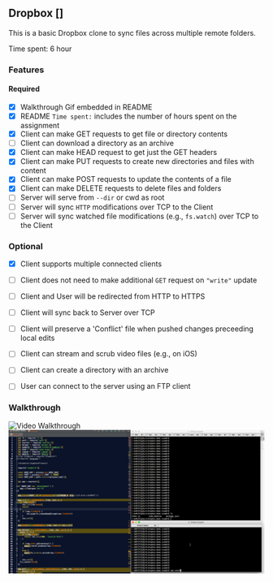 ## Dropbox []

This is a basic Dropbox clone to sync files across multiple remote folders.

Time spent: 6 hour

### Features

#### Required

- [x] Walkthrough Gif embedded in README
- [x] README `Time spent:` includes the number of hours spent on the assignment
- [x] Client can make GET requests to get file or directory contents
- [ ] Client can download a directory as an archive
- [x] Client can make HEAD request to get just the GET headers 
- [x] Client can make PUT requests to create new directories and files with content
- [x] Client can make POST requests to update the contents of a file
- [x] Client can make DELETE requests to delete files and folders
- [ ] Server will serve from `--dir` or cwd as root
- [ ] Server will sync `HTTP` modifications over TCP to the Client
- [ ] Server will sync watched file modifications (e.g., `fs.watch`) over TCP to the Client

### Optional

- [x] Client supports multiple connected clients
- [ ] Client does not need to make additional `GET` request on `"write"` update
- [ ] Client and User will be redirected from HTTP to HTTPS
- [ ] Client will sync back to Server over TCP
- [ ] Client will preserve a 'Conflict' file when pushed changes preceeding local edits
- [ ] Client can stream and scrub video files (e.g., on iOS)
- [ ] Client can create a directory with an archive
- [ ] User can connect to the server using an FTP client


### Walkthrough
![Video Walkthrough](Project1.1.gif)
![Video Walkthrough](Project1.1.2.gif)
